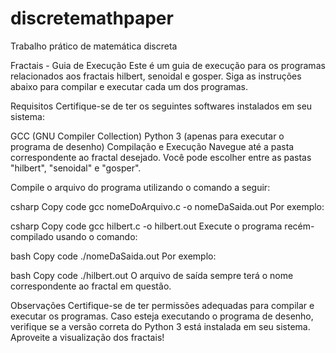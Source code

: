 # discretemathpaper
Trabalho prático de matemática discreta

Fractais - Guia de Execução
Este é um guia de execução para os programas relacionados aos fractais hilbert, senoidal e gosper. Siga as instruções abaixo para compilar e executar cada um dos programas.

Requisitos
Certifique-se de ter os seguintes softwares instalados em seu sistema:

GCC (GNU Compiler Collection)
Python 3 (apenas para executar o programa de desenho)
Compilação e Execução
Navegue até a pasta correspondente ao fractal desejado. Você pode escolher entre as pastas "hilbert", "senoidal" e "gosper".

Compile o arquivo do programa utilizando o comando a seguir:

csharp
Copy code
gcc nomeDoArquivo.c -o nomeDaSaida.out
Por exemplo:

csharp
Copy code
gcc hilbert.c -o hilbert.out
Execute o programa recém-compilado usando o comando:

bash
Copy code
./nomeDaSaida.out
Por exemplo:

bash
Copy code
./hilbert.out
O arquivo de saída sempre terá o nome correspondente ao fractal em questão.

Observações
Certifique-se de ter permissões adequadas para compilar e executar os programas.
Caso esteja executando o programa de desenho, verifique se a versão correta do Python 3 está instalada em seu sistema.
Aproveite a visualização dos fractais!